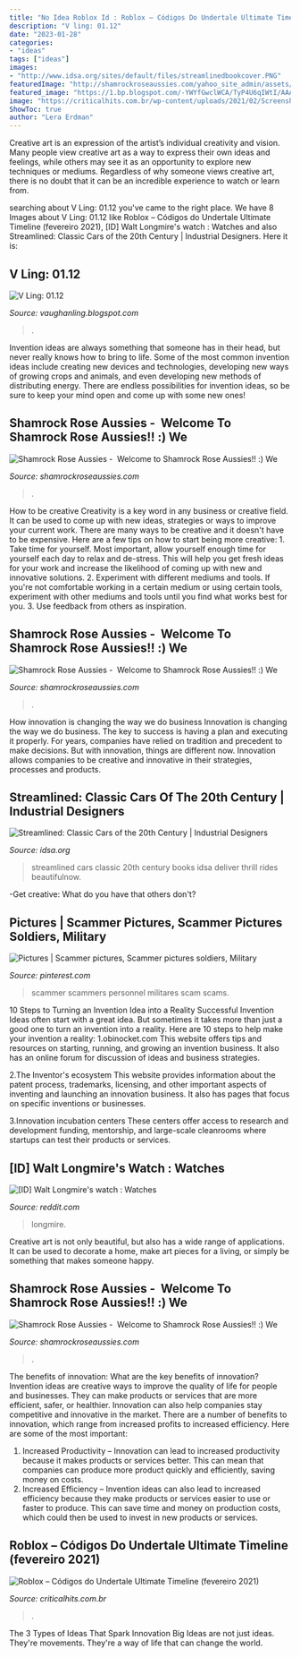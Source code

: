 ```yaml
---
title: "No Idea Roblox Id : Roblox – Códigos Do Undertale Ultimate Timeline (fevereiro 2021)"
description: "V ling: 01.12"
date: "2023-01-28"
categories:
- "ideas"
tags: ["ideas"]
images:
- "http://www.idsa.org/sites/default/files/streamlinedbookcover.PNG"
featuredImage: "http://shamrockroseaussies.com/yahoo_site_admin/assets/images/DSC_0165.153163002_std.JPG"
featured_image: "https://1.bp.blogspot.com/-YWYfGwclWCA/TyP4U6qIWtI/AAAAAAAAEls/5H7JWFuH-Gw/s1600/ship5Comp.jpg"
image: "https://criticalhits.com.br/wp-content/uploads/2021/02/Screenshot_7.jpg"
ShowToc: true
author: "Lera Erdman"
---
```



Creative art is an expression of the artist’s individual creativity and vision. Many people view creative art as a way to express their own ideas and feelings, while others may see it as an opportunity to explore new techniques or mediums. Regardless of why someone views creative art, there is no doubt that it can be an incredible experience to watch or learn from.

	

		
searching about V Ling: 01.12 you've came to the right place. We have 8 Images about V Ling: 01.12 like Roblox – Códigos do Undertale Ultimate Timeline (fevereiro 2021), [ID] Walt Longmire&#039;s watch : Watches and also Streamlined: Classic Cars of the 20th Century | Industrial Designers. Here it is:
		
    
## V Ling: 01.12

<img loading=lazy src="https://1.bp.blogspot.com/-YWYfGwclWCA/TyP4U6qIWtI/AAAAAAAAEls/5H7JWFuH-Gw/s1600/ship5Comp.jpg" onerror="this.onerror=null;this.src='https://tse4.mm.bing.net/th?id=OIP.oV_S6YsuwSbM0gD_pXsd9AHaPO&amp;pid=15.1';" alt="V Ling: 01.12">

_Source: vaughanling.blogspot.com_

>. 

	

Invention ideas are always something that someone has in their head, but never really knows how to bring to life. Some of the most common invention ideas include creating new devices and technologies, developing new ways of growing crops and animals, and even developing new methods of distributing energy. There are endless possibilities for invention ideas, so be sure to keep your mind open and come up with some new ones!

    
## Shamrock Rose Aussies - ﻿﻿﻿ Welcome To Shamrock Rose Aussies!! :) We

<img loading=lazy src="http://shamrockroseaussies.com/yahoo_site_admin/assets/images/DSC_0165.153163002_std.JPG" onerror="this.onerror=null;this.src='https://tse3.mm.bing.net/th?id=OIP.jpm-jpFmesnEshZAwc_AtwHaE0&amp;pid=15.1';" alt="Shamrock Rose Aussies - ﻿﻿﻿ Welcome to Shamrock Rose Aussies!! :) We">

_Source: shamrockroseaussies.com_

>. 

	

How to be creative
Creativity is a key word in any business or creative field. It can be used to come up with new ideas, strategies or ways to improve your current work. There are many ways to be creative and it doesn't have to be expensive. Here are a few tips on how to start being more creative: 1. Take time for yourself. Most important, allow yourself enough time for yourself each day to relax and de-stress. This will help you get fresh ideas for your work and increase the likelihood of coming up with new and innovative solutions. 2. Experiment with different mediums and tools. If you're not comfortable working in a certain medium or using certain tools, experiment with other mediums and tools until you find what works best for you. 3. Use feedback from others as inspiration.

    
## Shamrock Rose Aussies - ﻿﻿﻿ Welcome To Shamrock Rose Aussies!! :) We

<img loading=lazy src="http://shamrockroseaussies.com/yahoo_site_admin/assets/images/DSC_0168.176182210_std.JPG" onerror="this.onerror=null;this.src='https://tse1.mm.bing.net/th?id=OIP.q8m28IPUzhzt-LhcR-ty5gHaE9&amp;pid=15.1';" alt="Shamrock Rose Aussies - ﻿﻿﻿ Welcome to Shamrock Rose Aussies!! :) We">

_Source: shamrockroseaussies.com_

>. 

	

How innovation is changing the way we do business
Innovation is changing the way we do business. The key to success is having a plan and executing it properly. For years, companies have relied on tradition and precedent to make decisions. But with innovation, things are different now. Innovation allows companies to be creative and innovative in their strategies, processes and products.

    
## Streamlined: Classic Cars Of The 20th Century | Industrial Designers

<img loading=lazy src="http://www.idsa.org/sites/default/files/streamlinedbookcover.PNG" onerror="this.onerror=null;this.src='https://tse2.mm.bing.net/th?id=OIP.LauDTIxjD_LIO1lSAwQDVwHaFn&amp;pid=15.1';" alt="Streamlined: Classic Cars of the 20th Century | Industrial Designers">

_Source: idsa.org_

>streamlined cars classic 20th century books idsa deliver thrill rides beautifulnow. 

	

-Get creative: What do you have that others don't?

    
## Pictures | Scammer Pictures, Scammer Pictures Soldiers, Military

<img loading=lazy src="https://i.pinimg.com/736x/6c/db/2d/6cdb2df6dd438d10273997331139b24e.jpg" onerror="this.onerror=null;this.src='https://tse1.mm.bing.net/th?id=OIP.Bb5Wn8bn3g2VpPf0bTsl5wHaNK&amp;pid=15.1';" alt="Pictures | Scammer pictures, Scammer pictures soldiers, Military">

_Source: pinterest.com_

>scammer scammers personnel militares scam scams. 

	

10 Steps to Turning an Invention Idea into a Reality
Successful Invention Ideas often start with a great idea. But sometimes it takes more than just a good one to turn an invention into a reality. Here are 10 steps to help make your invention a reality:
1.obinocket.com This website offers tips and resources on starting, running, and growing an invention business. It also has an online forum for discussion of ideas and business strategies.

2.The Inventor's ecosystem This website provides information about the patent process, trademarks, licensing, and other important aspects of inventing and launching an innovation business. It also has pages that focus on specific inventions or businesses.

3.Innovation incubation centers These centers offer access to research and development funding, mentorship, and large-scale cleanrooms where startups can test their products or services.

    
## [ID] Walt Longmire&#039;s Watch : Watches

<img loading=lazy src="https://external-preview.redd.it/T4OQ3MyodKv2d7P57u39qcJNCysa6ul1XG9Yru-goRw.jpg?auto=webp&amp;s=5f3f62c9a8151b55a33af99e495f3c580a6ee013" onerror="this.onerror=null;this.src='https://tse4.mm.bing.net/th?id=OIP.K1OqKsKlIX2SgKT31I3upgHaNK&amp;pid=15.1';" alt="[ID] Walt Longmire&#039;s watch : Watches">

_Source: reddit.com_

>longmire. 

	

Creative art is not only beautiful, but also has a wide range of applications. It can be used to decorate a home, make art pieces for a living, or simply be something that makes someone happy.

    
## Shamrock Rose Aussies - ﻿﻿﻿ Welcome To Shamrock Rose Aussies!! :) We

<img loading=lazy src="http://shamrockroseaussies.com/yahoo_site_admin/assets/images/IMG_5474.48155012_std.JPG" onerror="this.onerror=null;this.src='https://tse4.mm.bing.net/th?id=OIP.Lc8Fgf7oVPHp70BYLfXnXwHaFQ&amp;pid=15.1';" alt="Shamrock Rose Aussies - ﻿﻿﻿ Welcome to Shamrock Rose Aussies!! :) We">

_Source: shamrockroseaussies.com_

>. 

	

The benefits of innovation: What are the key benefits of innovation?
Invention ideas are creative ways to improve the quality of life for people and businesses. They can make products or services that are more efficient, safer, or healthier. Innovation can also help companies stay competitive and innovative in the market. There are a number of benefits to innovation, which range from increased profits to increased efficiency. Here are some of the most important: 
1. Increased Productivity – Innovation can lead to increased productivity because it makes products or services better. This can mean that companies can produce more product quickly and efficiently, saving money on costs. 
2. Increased Efficiency – Invention ideas can also lead to increased efficiency because they make products or services easier to use or faster to produce. This can save time and money on production costs, which could then be used to invest in new products or services.

    
## Roblox – Códigos Do Undertale Ultimate Timeline (fevereiro 2021)

<img loading=lazy src="https://criticalhits.com.br/wp-content/uploads/2021/02/Screenshot_7.jpg" onerror="this.onerror=null;this.src='https://tse4.mm.bing.net/th?id=OIP.vUDe2Qji3E_MUFbGzTrg5wHaD3&amp;pid=15.1';" alt="Roblox – Códigos do Undertale Ultimate Timeline (fevereiro 2021)">

_Source: criticalhits.com.br_

>. 

	

The 3 Types of Ideas That Spark Innovation
Big Ideas are not just ideas. They're movements. They're a way of life that can change the world.

